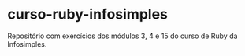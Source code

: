# curso-ruby-infosimples
Repositório com exercícios dos módulos 3, 4 e 15 do curso de Ruby da Infosimples.
